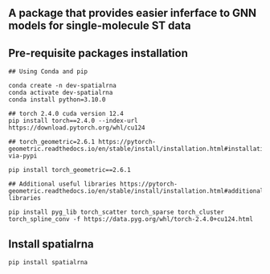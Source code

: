 ## A package that provides easier inferface to GNN models for single-molecule ST data



## Pre-requisite packages installation

```
## Using Conda and pip

conda create -n dev-spatialrna
conda activate dev-spatialrna
conda install python=3.10.0

## torch 2.4.0 cuda version 12.4
pip install torch==2.4.0 --index-url https://download.pytorch.org/whl/cu124

## torch_geometric=2.6.1 https://pytorch-geometric.readthedocs.io/en/stable/install/installation.html#installation-via-pypi

pip install torch_geometric==2.6.1

## Additional useful libraries https://pytorch-geometric.readthedocs.io/en/stable/install/installation.html#additional-libraries

pip install pyg_lib torch_scatter torch_sparse torch_cluster torch_spline_conv -f https://data.pyg.org/whl/torch-2.4.0+cu124.html

```

## Install spatialrna

```
pip install spatialrna
```